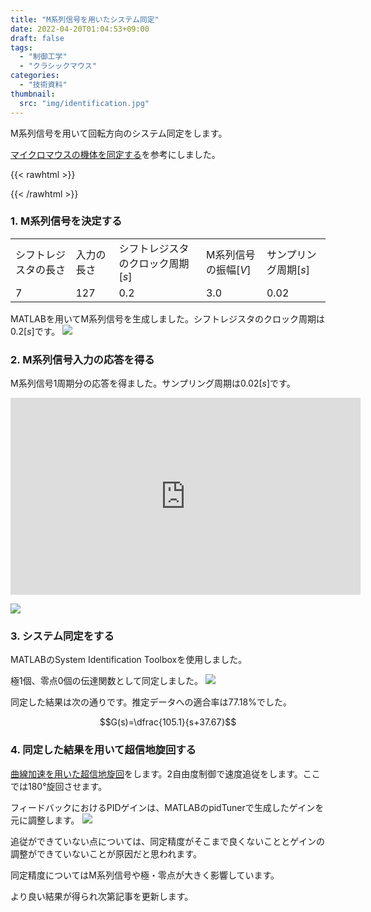 ```yaml
---
title: "M系列信号を用いたシステム同定"
date: 2022-04-20T01:04:53+09:00
draft: false
tags:
  - "制御工学"
  - "クラシックマウス"
categories:
  - "技術資料"
thumbnail:
  src: "img/identification.jpg"
---
```


M系列信号を用いて回転方向のシステム同定をします。

<!--more-->

[マイクロマウスの機体を同定する](http://idken.net/posts/2017-06-02-systemident/)を参考にしました。

{{< rawhtml >}}
<script src="https://cdnjs.cloudflare.com/ajax/libs/mathjax/2.7.4/MathJax.js?config=TeX-AMS-MML_HTMLorMML"></script>
<script type="text/x-mathjax-config">
    MathJax.Hub.Config({tex2jax: {inlineMath: [['$','$'], ['\\(','\\)']]}});
</script>
{{< /rawhtml >}}

### 1. M系列信号を決定する
|    |    |   |   |   |
| ---- |----| ---- | ---- | ---- |
|  シフトレジスタの長さ  | 入力の長さ | シフトレジスタのクロック周期$[s]$ | M系列信号の振幅$[V]$ | サンプリング周期$[s]$ |
|  7  |  127 | 0.2 | 3.0 | 0.02 |

MATLABを用いてM系列信号を生成しました。シフトレジスタのクロック周期は$0.2[s]$です。
![](https://i.imgur.com/XUJEn4P.jpg)
### 2. M系列信号入力の応答を得る
M系列信号1周期分の応答を得ました。サンプリング周期は$0.02[s]$です。

<iframe width="560" height="315" src="https://www.youtube.com/embed/duZe7dhA7FQ" title="YouTube video player" frameborder="0" allow="accelerometer; autoplay; clipboard-write; encrypted-media; gyroscope; picture-in-picture" allowfullscreen></iframe>

![](https://i.imgur.com/eswxLee.jpg)
### 3. システム同定をする
MATLABのSystem Identification Toolboxを使用しました。

極1個、零点0個の伝達関数として同定しました。
![](https://i.imgur.com/vhyWyq5.jpg)

同定した結果は次の通りです。推定データへの適合率は77.18%でした。

$$G(s)=\dfrac{105.1}{s+37.67}$$
### 4. 同定した結果を用いて超信地旋回する
[曲線加速を用いた超信地旋回](https://teruru-52.github.io/post/2022-03-22-rotation-curved-acceleration/)をします。2自由度制御で速度追従をします。ここでは180°旋回させます。

フィードバックにおけるPIDゲインは、MATLABのpidTunerで生成したゲインを元に調整します。
![](https://i.imgur.com/qCx7JUz.jpg)

追従ができていない点については、同定精度がそこまで良くないこととゲインの調整ができていないことが原因だと思われます。

同定精度についてはM系列信号や極・零点が大きく影響しています。

より良い結果が得られ次第記事を更新します。

